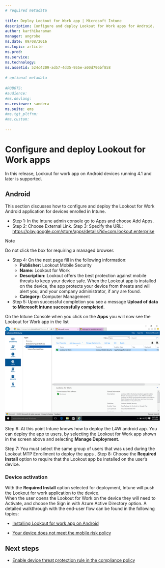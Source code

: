 ```yaml
---
# required metadata

title: Deploy Lookout for Work app | Microsoft Intune
description: Configure and deploy Lookout for Work apps for Android.
author: karthikaraman
manager: angrobe
ms.date: 09/08/2016
ms.topic: article
ms.prod:
ms.service:
ms.technology:
ms.assetid: 524c4209-ad57-4d35-955e-a00d796bf858

# optional metadata

#ROBOTS:
#audience:
#ms.devlang:
ms.reviewer: sandera
ms.suite: ems
#ms.tgt_pltfrm:
#ms.custom:

---
```


# Configure and deploy Lookout for Work apps
In this release, Lookout for work app on Android devices running 4.1 and later is supported.
## Android
This section discusses how to configure and deploy the Lookout for Work Android application for devices enrolled in Intune.  
* Step 1:	In the Intune admin console go to Apps and choose Add Apps.   
* Step 2:	Choose External Link.
Step 3:	Specify the URL:  https://play.google.com/store/apps/details?id=com.lookout.enterprise
>[!NOTE]
>Do not click the box for requiring a managed browser.

* Step 4:	On the next page fill in the following information:
  * **Publisher:** Lookout Mobile Security
  * **Name:**   Lookout for Work
  * **Description:**  Lookout offers the best protection against mobile threats to keep your device safe. When the Lookout app is installed on the device, the app protects your device from threats and will alert you, and your company administrator, if any are found.
  * **Category:** Computer Management
* Step 5:  Upon successful completion you see a message **Upload of data to Microsoft Intune successfully completed**.

On the Intune Console when you click on the **Apps** you will now see the Lookout for Work app in the list
![screenshot of Intune admin console apps page showing the Lookout for work apps in the list](../media/mtp/lookout-app-listed-intune-console.png)

Step 6: At this point Intune knows how to deploy the L4W android app.   You can deploy the app to users, by selecting the Lookout for Work app shown in the screen above and selecting **Manage Deployment**.

Step 7: You must select the same group of users   that was used during the Lookout MTP Enrollment to deploy the  apps .
Step 8: Choose the **Required Install** option to require that the Lookout app be installed on the user’s device.

### Device activation
With the **Required Install** option selected for deployment, Intune will push the Lookout for work application to the device.   
When the user opens the Lookout for Work on the device they will need to Activate, and choose the Sign in with Azure Active Directory option. A detailed walkthrough with the end-user flow can be found in the following topics:

* [Installing Lookout for work app on Android](http://docs.microsoft.com/intune/enduser/you-are-prompted-to-install-lookout-for-work-android)

* [Your device does not meet the mobile risk policy](http://docs.microsoft.com/intune/enduser/your-device-does-not-meet-the-mobile-risk-policy-android
)

## Next steps
* [Enable device threat protection rule in the compliance policy](enable-device-threat-protection-rule-in-compliance-policy.md)
